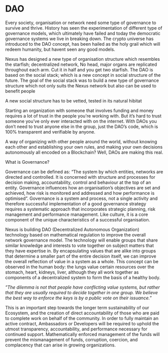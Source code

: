 # DAO

Every society, organisation or network need some type of governance to survive and thrive. History has seen the experimentation of different type of governance models, which ultimately have failed and today the democratic governance systems we live in breaking down. The crypto universe has introduced to the DAO concept, has been hailed as the holy grail which will redeem humanity, but havent seen any good models.

Nexus has designed a new type of organisation structure which resembles the starfish; decentralized network, No head, major organs are replicated throughout each arm. Cut it in half and you get two starfish. The DAO is based on the social stack; which is a new concept in social structure of the future. The goal of the social stack was to build a new type of governance structure which not only suits the Nexus network but also can be used to benefit people&#x20;

A new social structure has to be vetted, tested in its natural hibitat&#x20;

Starting an organization with someone that involves funding and money requires a lot of trust in the people you're working with. But it’s hard to trust someone you’ve only ever interacted with on the internet. With DAOs you don’t need to trust anyone else in the group, just the DAO’s code, which is 100% transparent and verifiable by anyone.

A way of organizing with other people around the world, without knowing each other and establishing your own rules, and making your own decisions autonomously all encoded on a Blockchain? Well, DAOs are making this real.

What is Governance?

Governance can be defined as: “The system by which entities, networks are directed and controlled. It is concerned with structure and processes for decision making, accountability, control and behaviour at the top of an entity. Governance influences how an organisation’s objectives are set and achieved, how risk is monitored and addressed and how performance is optimised”. Governance is a system and process, not a single activity and therefore successful implementation of a good governance strategy requires a systematic approach that incorporates strategic planning, risk management and performance management. Like culture, it is a core component of the unique characteristics of a successful organisation.

Nexus is building DAO (Decentralized Autonomous Organization) technology based on mathematical regulation to improve the overall network governance model. The technology will enable groups that share similar knowledge and interests to vote together on subject matters that they have expertise in. By encapsulating values that are alike into groups that determine a smaller part of the entire decision itself, we can improve the overall reflection of value in a system as a whole. This concept can be observed in the human body: the lungs value certain resources over the stomach, heart, kidneys, liver, although they all work together as components of a decentralized system to form the basis of a healthy body.

_”The dilemma is not that people have conflicting value systems, but rather that they are usually required to decide together in one group. We believe the best way to enforce the keys is by a public vote on their issuance.”_

This is an important step towards the longer term sustainability of our Ecosystem, and the creation of direct accountability of those who are paid to complete work on behalf of the community. In order to fully maintain an active contract, Ambassadors or Developers will be required to uphold the utmost transparency, accountability, and performance necessary for continued support. Mathematically enforced management of the funds will prevent the mismanagement of funds, corruption, coercion, and complacency that can arise in growing organizations.
